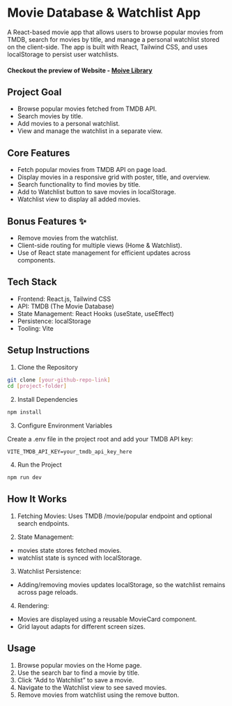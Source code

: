 # Movie Database & Watchlist App

A React-based movie app that allows users to browse popular movies from TMDB, search for movies by title, and manage a personal watchlist stored on the client-side.
The app is built with React, Tailwind CSS, and uses localStorage to persist user watchlists.

#### Checkout the preview of Website - [Moive Library](https://ase-challange-movie-library.vercel.app/)

## Project Goal

- Browse popular movies fetched from TMDB API.
- Search movies by title.
- Add movies to a personal watchlist.
- View and manage the watchlist in a separate view.

## Core Features

- Fetch popular movies from TMDB API on page load.
- Display movies in a responsive grid with poster, title, and overview.
- Search functionality to find movies by title.
- Add to Watchlist button to save movies in localStorage.
- Watchlist view to display all added movies.

## Bonus Features ✨

- Remove movies from the watchlist.
- Client-side routing for multiple views (Home & Watchlist).
- Use of React state management for efficient updates across components.


## Tech Stack

- Frontend: React.js, Tailwind CSS
- API: TMDB (The Movie Database)
- State Management: React Hooks (useState, useEffect)
- Persistence: localStorage
- Tooling: Vite

## Setup Instructions

1. Clone the Repository
```bash
git clone [your-github-repo-link]
cd [project-folder]
```

2. Install Dependencies
```bash
npm install
```

3. Configure Environment Variables
   
Create a .env file in the project root and add your TMDB API key:
```env
VITE_TMDB_API_KEY=your_tmdb_api_key_here
```

4. Run the Project
```bash
npm run dev
```

## How It Works

1. Fetching Movies: Uses TMDB /movie/popular endpoint and optional search endpoints.

2. State Management:
- movies state stores fetched movies.
- watchlist state is synced with localStorage.

3. Watchlist Persistence:
- Adding/removing movies updates localStorage, so the watchlist remains across page reloads.

4. Rendering:
- Movies are displayed using a reusable MovieCard component.
- Grid layout adapts for different screen sizes.

## Usage

1. Browse popular movies on the Home page.
2. Use the search bar to find a movie by title.
3. Click “Add to Watchlist” to save a movie.
4. Navigate to the Watchlist view to see saved movies.
5. Remove movies from watchlist using the remove button.
